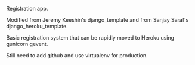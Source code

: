 Registration app.

Modified from Jeremy Keeshin's django_template and from Sanjay Saraf's django_heroku_template. 

Basic registration system that can be rapidly moved to Heroku using gunicorn gevent. 

Still need to add github and use virtualenv for production.
